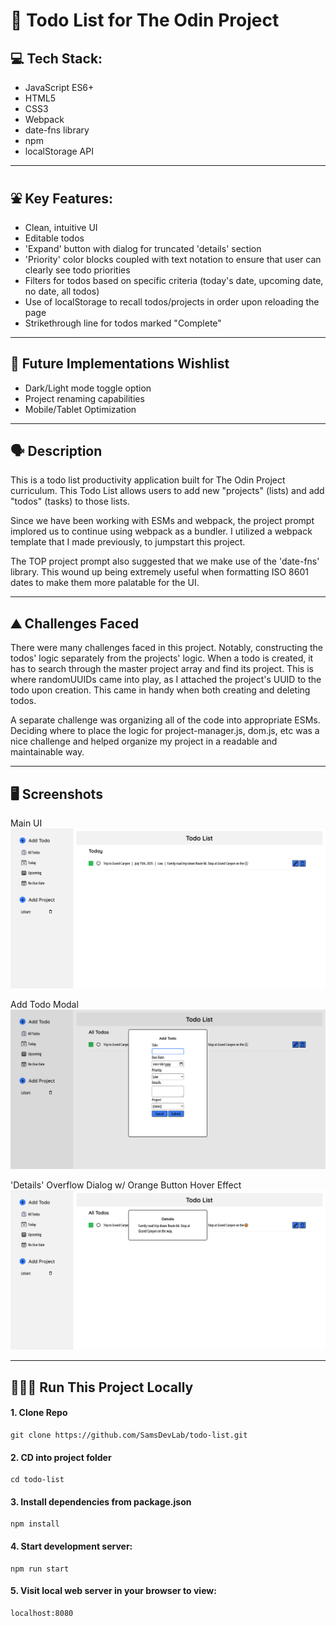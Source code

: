 # 📝 Todo List for The Odin Project

## 💻 Tech Stack:

- JavaScript ES6+
- HTML5
- CSS3
- Webpack
- date-fns library
- npm
- localStorage API

---

## ⛲ Key Features:

- Clean, intuitive UI
- Editable todos
- 'Expand' button with dialog for truncated 'details' section
- 'Priority' color blocks coupled with text notation to ensure that user can clearly see todo priorities
- Filters for todos based on specific criteria (today's date, upcoming date, no date, all todos)
- Use of localStorage to recall todos/projects in order upon reloading the page
- Strikethrough line for todos marked "Complete"

---

## 🧞 Future Implementations Wishlist

- Dark/Light mode toggle option
- Project renaming capabilities
- Mobile/Tablet Optimization

---

## 🗣️ Description

This is a todo list productivity application built for The Odin Project curriculum. This Todo List allows users to add new "projects" (lists) and add "todos" (tasks) to those lists.

Since we have been working with ESMs and webpack, the project prompt implored us to continue using webpack as a bundler. I utilized a webpack template that I made previously, to jumpstart this project.

The TOP project prompt also suggested that we make use of the 'date-fns' library. This wound up being extremely useful when formatting ISO 8601 dates to make them more palatable for the UI.

---

## ⛰️ Challenges Faced

There were many challenges faced in this project. Notably, constructing the todos' logic separately from the projects' logic. When a todo is created, it has to search through the master project array and find its project. This is where randomUUIDs came into play, as I attached the project's UUID to the todo upon creation. This came in handy when both creating and deleting todos.

A separate challenge was organizing all of the code into appropriate ESMs. Deciding where to place the logic for project-manager.js, dom.js, etc was a nice challenge and helped organize my project in a readable and maintainable way.

---

## 🖥️ Screenshots

Main UI
![alt text](screenshots/todo-list-ui.png)

Add Todo Modal
![alt text](screenshots/add-todo-modal.png)

'Details' Overflow Dialog w/ Orange Button Hover Effect
![alt text](screenshots/details-overflow-dialog.png)

---

## 🏃‍♂️‍➡️ Run This Project Locally

#### 1. Clone Repo

```
git clone https://github.com/SamsDevLab/todo-list.git
```

#### 2. CD into project folder

```
cd todo-list
```

#### 3. Install dependencies from package.json

```
npm install
```

#### 4. Start development server:

```
npm run start
```

#### 5. Visit local web server in your browser to view:

```
localhost:8080
```
